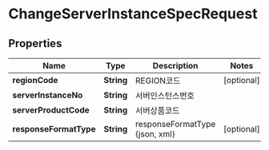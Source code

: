 
# ChangeServerInstanceSpecRequest

## Properties
Name | Type | Description | Notes
------------ | ------------- | ------------- | -------------
**regionCode** | **String** | REGION코드 |  [optional]
**serverInstanceNo** | **String** | 서버인스턴스번호 | 
**serverProductCode** | **String** | 서버상품코드 | 
**responseFormatType** | **String** | responseFormatType {json, xml} |  [optional]



